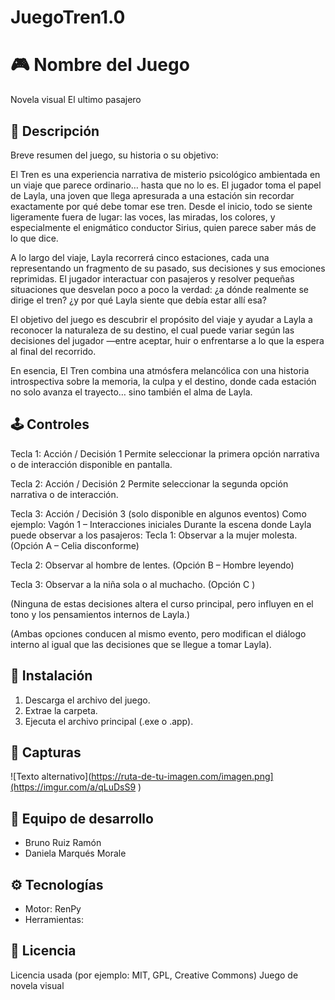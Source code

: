 # JuegoTren1.0
# 🎮 Nombre del Juego
Novela visual
El ultimo pasajero

## 🧩 Descripción
Breve resumen del juego, su historia o su objetivo:

El Tren es una experiencia narrativa de misterio psicológico ambientada en un viaje que parece ordinario… hasta que no lo es. El jugador toma el papel de Layla, una joven que llega apresurada a una estación sin recordar exactamente por qué debe tomar ese tren. Desde el inicio, todo se siente ligeramente fuera de lugar: las voces, las miradas, los colores, y especialmente el enigmático conductor Sirius, quien parece saber más de lo que dice.

A lo largo del viaje, Layla recorrerá cinco estaciones, cada una representando un fragmento de su pasado, sus decisiones y sus emociones reprimidas. El jugador interactuar con pasajeros  y resolver pequeñas situaciones que desvelan poco a poco la verdad: ¿a dónde realmente se dirige el tren? ¿y por qué Layla siente que debía estar allí esa?

El objetivo del juego es descubrir el propósito del viaje y ayudar a Layla a reconocer la naturaleza de su destino, el cual puede variar según las decisiones del jugador —entre aceptar, huir o enfrentarse a lo que la espera al final del recorrido.

En esencia, El Tren combina una atmósfera melancólica con una historia introspectiva sobre la memoria, la culpa y el destino, donde cada estación no solo avanza el trayecto… sino también el alma de Layla.

## 🕹 Controles
Tecla 1: Acción / Decisión 1
Permite seleccionar la primera opción narrativa o de interacción disponible en pantalla.

Tecla 2: Acción / Decisión 2
Permite seleccionar la segunda opción narrativa o de interacción.

Tecla 3: Acción / Decisión 3 (solo disponible en algunos eventos)
Como ejemplo:
Vagón 1 – Interacciones iniciales
Durante la escena donde Layla puede observar a los pasajeros:
Tecla 1: Observar a la mujer molesta.
(Opción A – Celia disconforme)

Tecla 2: Observar al hombre de lentes.
(Opción B – Hombre leyendo)

Tecla 3: Observar a la niña sola o al muchacho.
(Opción C )

(Ninguna de estas decisiones altera el curso principal, pero influyen en el tono y los pensamientos internos de Layla.)

(Ambas opciones conducen al mismo evento, pero modifican el diálogo interno al igual que las decisiones que se llegue a tomar Layla).

## 🚀 Instalación
1. Descarga el archivo del juego.
2. Extrae la carpeta.
3. Ejecuta el archivo principal (.exe o .app).

## 📸 Capturas
![Texto alternativo](https://ruta-de-tu-imagen.com/imagen.png](https://imgur.com/a/qLuDsS9 )


## 👥 Equipo de desarrollo
- Bruno Ruiz Ramón
- Daniela Marqués Morale

## ⚙ Tecnologías
- Motor: RenPy
- Herramientas:

## 📜 Licencia
Licencia usada (por ejemplo: MIT, GPL, Creative Commons)
Juego de novela visual
